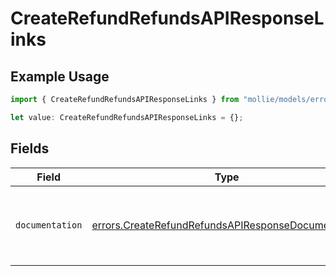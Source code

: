 # CreateRefundRefundsAPIResponseLinks

## Example Usage

```typescript
import { CreateRefundRefundsAPIResponseLinks } from "mollie/models/errors";

let value: CreateRefundRefundsAPIResponseLinks = {};
```

## Fields

| Field                                                                                                                    | Type                                                                                                                     | Required                                                                                                                 | Description                                                                                                              |
| ------------------------------------------------------------------------------------------------------------------------ | ------------------------------------------------------------------------------------------------------------------------ | ------------------------------------------------------------------------------------------------------------------------ | ------------------------------------------------------------------------------------------------------------------------ |
| `documentation`                                                                                                          | [errors.CreateRefundRefundsAPIResponseDocumentation](../../models/errors/createrefundrefundsapiresponsedocumentation.md) | :heavy_minus_sign:                                                                                                       | The URL to the generic Mollie API error handling guide.                                                                  |